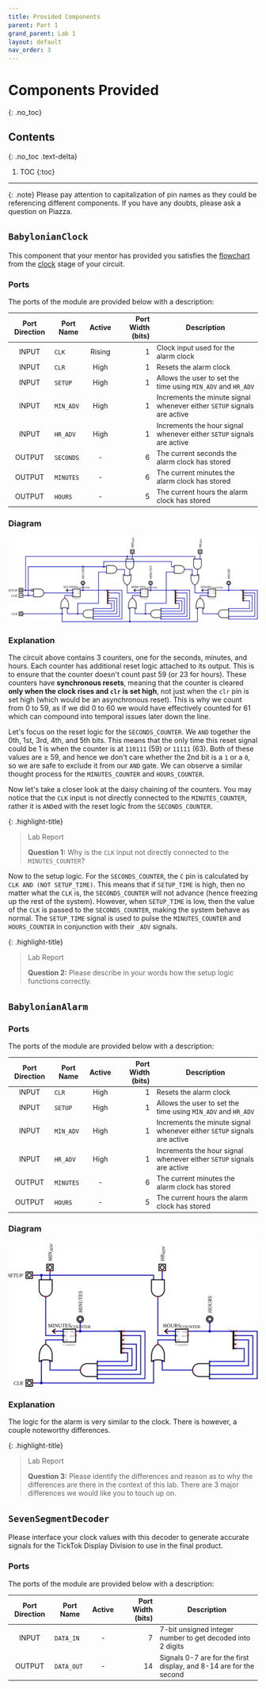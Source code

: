```yaml
---
title: Provided Components
parent: Part 1
grand_parent: Lab 1
layout: default
nav_order: 3
---
```


# Components Provided
{: .no_toc}

## Contents
{: .no_toc .text-delta}

1. TOC
{:toc}

---

{: .note}
Please pay attention to capitalization of pin names as they could be referencing different components.
If you have any doubts, please ask a question on Piazza.

## `BabylonianClock`

This component that your mentor has provided you satisfies the [flowchart](/docs/lab1/part1/the_clock#figure-1) from the [clock](/docs/lab1/part1/the_clock) stage of your circuit.

### Ports 

The ports of the module are provided below with a description:

| Port Direction | Port Name       | Active | Port Width (bits) | Description                                                             |
|:--------------:|-----------------|:------:|------------------:|-------------------------------------------------------------------------|
|      INPUT     | `CLK`           | Rising |                 1 | Clock input used for the alarm clock                                    |
|      INPUT     | `CLR`           |  High  |                 1 | Resets the alarm clock                                                  |
|      INPUT     | `SETUP`         |  High  |                 1 | Allows the user to set the time using `MIN_ADV` and `HR_ADV`            |
|      INPUT     | `MIN_ADV`       |  High  |                 1 | Increments the minute signal whenever either `SETUP` signals are active |
|      INPUT     | `HR_ADV`        |  High  |                 1 | Increments the hour signal whenever either `SETUP` signals are active   |
|     OUTPUT     | `SECONDS`       |    -   |                 6 | The current seconds the alarm clock has stored                          |
|     OUTPUT     | `MINUTES`       |    -   |                 6 | The current minutes the alarm clock has stored                          |
|     OUTPUT     | `HOURS`         |    -   |                 5 | The current hours the alarm clock has stored                            |

### Diagram

[//]: <> (Remember to make the background lightgrey by editing the SVG!)
![](../../../assets/lab1/clock.svg)

### Explanation

The circuit above contains 3 counters, one for the seconds, minutes, and hours.
Each counter has additional reset logic attached to its output.
This is to ensure that the counter doesn't count past 59 (or 23 for hours).
These counters have **synchronous resets**, meaning that the counter is cleared **only when the clock rises and `clr` is set high**, not just when the `clr` pin is set high (which would be an asynchronous reset).
This is why we count from 0 to 59, as if we did 0 to 60 we would have effectively counted for 61 which can compound into temporal issues later down the line.

Let's focus on the reset logic for the `SECONDS_COUNTER`.
We `AND` together the 0th, 1st, 3rd, 4th, and 5th bits.
This means that the only time this reset signal could be 1 is when the counter is at `110111` (59) or `11111` (63).
Both of these values are &ge; 59, and hence we don't care whether the 2nd bit is a `1` or a `0`, so we are safe to exclude it from our `AND` gate.
We can observe a similar thought process for the `MINUTES_COUNTER` and `HOURS_COUNTER`.

Now let's take a closer look at the daisy chaining of the counters.
You may notice that the `CLK` input is not directly connected to the `MINUTES_COUNTER`, rather it is `AND`ed with the reset logic from the `SECONDS_COUNTER`.

{: .highlight-title}
> Lab Report
>
> **Question 1:** Why is the `CLK` input not directly connected to the `MINUTES_COUNTER`?

Now to the setup logic.
For the `SECONDS_COUNTER`, the `C` pin is calculated by `CLK AND (NOT SETUP_TIME)`.
This means that if `SETUP_TIME` is high, then no matter what the `CLK` is, the `SECONDS_COUNTER` will not advance (hence freezing up the rest of the system).
However, when `SETUP_TIME` is low, then the value of the `CLK` is passed to the `SECONDS_COUNTER`, making the system behave as normal.
The `SETUP_TIME` signal is used to pulse the `MINUTES_COUNTER` and `HOURS_COUNTER` in conjunction with their `_ADV` signals.


{: .highlight-title}
> Lab Report
>
> **Question 2:** Please describe in your words how the setup logic functions correctly.

## `BabylonianAlarm`

### Ports

The ports of the module are provided below with a description:

| Port Direction | Port Name       | Active | Port Width (bits) | Description                                                             |
|:--------------:|-----------------|:------:|------------------:|-------------------------------------------------------------------------|
|      INPUT     | `CLR`           |  High  |                 1 | Resets the alarm clock                                                  |
|      INPUT     | `SETUP`         |  High  |                 1 | Allows the user to set the time using `MIN_ADV` and `HR_ADV`            |
|      INPUT     | `MIN_ADV`       |  High  |                 1 | Increments the minute signal whenever either `SETUP` signals are active |
|      INPUT     | `HR_ADV`        |  High  |                 1 | Increments the hour signal whenever either `SETUP` signals are active   |
|     OUTPUT     | `MINUTES`       |    -   |                 6 | The current minutes the alarm clock has stored                          |
|     OUTPUT     | `HOURS`         |    -   |                 5 | The current hours the alarm clock has stored                            |

### Diagram

![](../../../assets/lab1/alarm.svg)

### Explanation

The logic for the alarm is very similar to the clock.
There is however, a couple noteworthy differences.

{: .highlight-title}
> Lab Report
>
> **Question 3:** Please identify the differences and reason as to why the differences are there in the context of this lab.
> There are 3 major differences we would like you to touch up on.

## `SevenSegmentDecoder`

Please interface your clock values with this decoder to generate accurate signals for the TickTok Display Division to use in the final product.

### Ports

The ports of the module are provided below with a description:

| Port Direction | Port Name       | Active | Port Width (bits) | Description                                                             |
|:--------------:|-----------------|:------:|------------------:|-------------------------------------------------------------------------|
|      INPUT     | `DATA_IN`       |   -    |                 7 | 7-bit unsigned integer number to get decoded into 2 digits              |
|     OUTPUT     | `DATA_OUT`      |   -    |                14 | Signals 0-7 are for the first display, and 8-14 are for the second      |
